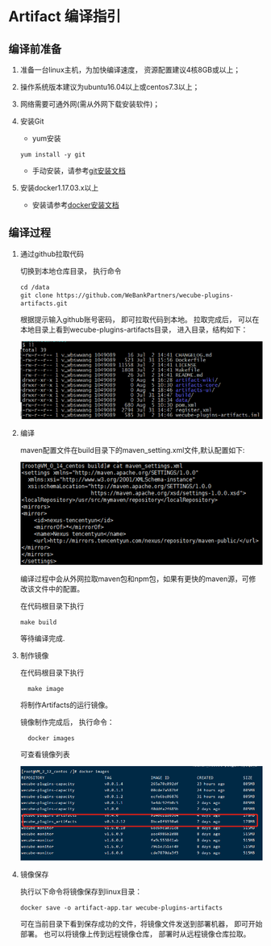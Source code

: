 # Artifact 编译指引

## 编译前准备
1. 准备一台linux主机，为加快编译速度， 资源配置建议4核8GB或以上；
2. 操作系统版本建议为ubuntu16.04以上或centos7.3以上；
3. 网络需要可通外网(需从外网下载安装软件)；
4. 安装Git
	- yum安装 
	```
 	yum install -y git
 	```
	- 手动安装，请参考[git安装文档](git_install_guide.md)

5. 安装docker1.17.03.x以上
	- 安装请参考[docker安装文档](docker_install_guide.md)


## 编译过程
1. 通过github拉取代码

	切换到本地仓库目录， 执行命令 
	
	```
	cd /data	
	git clone https://github.com/WeBankPartners/wecube-plugins-artifacts.git
	```

	根据提示输入github账号密码， 即可拉取代码到本地。
	拉取完成后， 可以在本地目录上看到wecube-plugins-artifacts目录， 进入目录，结构如下：

	![artifacts_dir](images/artifact_dir.png)

2. 编译

	maven配置文件在build目录下的maven_setting.xml文件,默认配置如下:

	![artifacts_maven_settings](images/artifact_maven_settings.png)

	编译过程中会从外网拉取maven包和npm包，如果有更快的maven源，可修改该文件中的配置。

	在代码根目录下执行

    ```
	make build
	```
	
	等待编译完成.

3. 制作镜像
	
	在代码根目录下执行

    ```
	  make image
    ```

	将制作Artifacts的运行镜像。

	镜像制作完成后， 执行命令：

    ```
	  docker images
    ```
	
	可查看镜像列表
	
	![artifacts_images](images/artifact_images.png)
	
4. 镜像保存
	
	执行以下命令将镜像保存到linux目录：
	
	```
	docker save -o artifact-app.tar wecube-plugins-artifacts
	```

	可在当前目录下看到保存成功的文件，将镜像文件发送到部署机器， 即可开始部署。
	也可以将镜像上传到远程镜像仓库， 部署时从远程镜像仓库拉取。